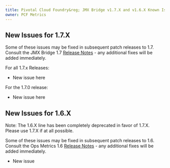 ```yaml
---
title: Pivotal Cloud Foundry&reg; JMX Bridge v1.7.X and v1.6.X Known Issues
owner: PCF Metrics
---
```

## New Issues for 1.7.X
Some of these issues may be fixed in subsequent patch releases to 1.7. Consult the JMX Bridge 1.7 [Release Notes](opsmetrics_rn_1_7.html) - any additional fixes will be added immediately.

For all 1.7.x Releases:

* New issue here

For the 1.7.0 release:

* New issue here

## New Issues for 1.6.X

Note: The 1.6.X line has been completely deprecated in favor of 1.7.X.  Please use 1.7.X if at all possible.

Some of these issues may be fixed in subsequent patch releases to 1.6. Consult the Ops Metrics 1.6 [Release Notes](opsmetrics_rn_1_6.html) - any additional fixes will be added immediately.

* New issue
